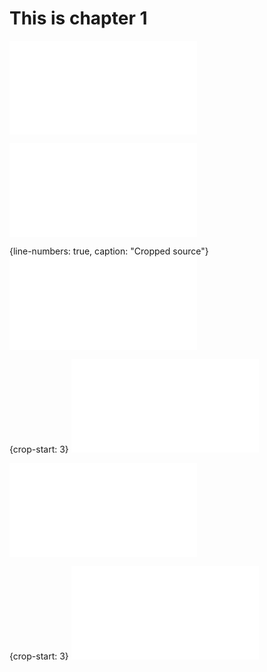 # This is chapter 1

![](table.md)

![Hello, world!](source.php)

{line-numbers: true, caption: "Cropped source"}
![Cropped source](cropped.php)

{crop-start: 3}
![](tests/phpunit-output.txt)

![`EventDispatcherInterface`](vendor/symfony/event-dispatcher-contracts/EventDispatcherInterface.php)

{crop-start: 3}
![](rector/rector-output.diff)
